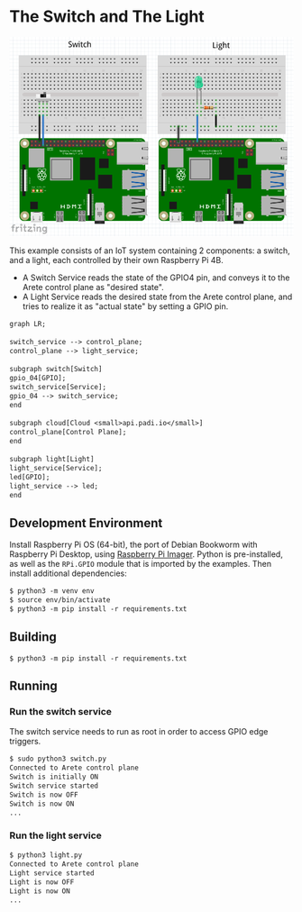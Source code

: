 # The Switch and The Light

![PCB's](readme_intro.png)

This example consists of an IoT system containing 2 components: a switch, and a light, each controlled by their own
Raspberry Pi 4B.

* A Switch Service reads the state of the GPIO4 pin, and conveys it to the Arete control plane as "desired state".
* A Light Service reads the desired state from the Arete control plane, and tries to realize it as "actual state"
  by setting a GPIO pin.

```mermaid
graph LR;

switch_service --> control_plane;
control_plane --> light_service;

subgraph switch[Switch]
gpio_04[GPIO];
switch_service[Service];
gpio_04 --> switch_service;
end

subgraph cloud[Cloud <small>api.padi.io</small>]
control_plane[Control Plane];
end

subgraph light[Light]
light_service[Service];
led[GPIO];
light_service --> led;
end
```

## Development Environment

Install Raspberry Pi OS (64-bit), the port of Debian Bookworm with Raspberry Pi Desktop, using
[Raspberry Pi Imager](https://www.raspberrypi.com/software/). Python is pre-installed, as well as the `RPi.GPIO` module that is
imported by the examples. Then install additional dependencies:

```shell
$ python3 -m venv env
$ source env/bin/activate
$ python3 -m pip install -r requirements.txt
```

## Building

```shell
$ python3 -m pip install -r requirements.txt
```

## Running

### Run the switch service

The switch service needs to run as root in order to access GPIO edge triggers.

```shell
$ sudo python3 switch.py 
Connected to Arete control plane
Switch is initially ON
Switch service started
Switch is now OFF
Switch is now ON
...
```

### Run the light service

```shell
$ python3 light.py 
Connected to Arete control plane
Light service started
Light is now OFF
Light is now ON
...
```
